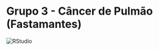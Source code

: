 # Grupo 3 - Câncer de Pulmão (Fastamantes)

![RStudio](https://img.shields.io/badge/RStudio-package)
